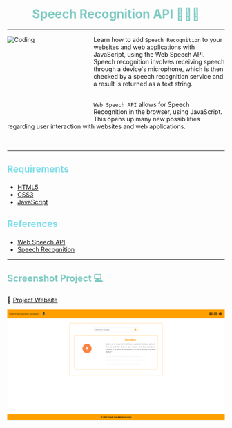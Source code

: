 # <h1 align="center" style="color: #80cbc4;"> Speech Recognition API 👨🏻‍💻 </h1> <hr>  

<img align="left" alt="Coding" width="200" height="200" src="https://winaero.com/blog/wp-content/uploads/2017/06/microphone-dictation-speech-icon.png">

Learn how to add `Speech Recognition` to your websites and web applications with JavaScript, using the Web Speech API. Speech recognition involves receiving speech through a device's microphone, which is then checked by a speech recognition service and a result is returned as a text string. <br><br>

`Web Speech API` allows for Speech Recognition in the browser, using JavaScript. This opens up many new possibilities regarding user interaction with websites and web applications. <br><br><br> <hr>  

## <p align="left" style="color: #80deea;"> Requirements </p>

- [HTML5](https://developer.mozilla.org/es/docs/Web/HTML) 
- [CSS3](https://developer.mozilla.org/es/docs/Web/CSS)
- [JavaScript](https://developer.mozilla.org/es/docs/Web/JavaScript)


## <p align="left" style="color: #80deea;"> References </p>

- [Web Speech API](https://developer.mozilla.org/en-US/docs/Web/API/Web_Speech_API)
- [Speech Recognition](https://developer.mozilla.org/en-US/docs/Web/API/SpeechRecognition) 

<hr>  

## <p align="left" style="color: #80cbc4;"> Screenshot Project 💻 </p>

🔶 [Project Website](https://alejandro-190107.github.io/Speech-Recognition-API/)

![Screenshot](assets/img/Screenshot.png)
